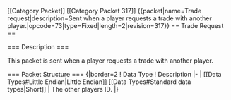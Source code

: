 \[\[Category Packet\]\] \[\[Category Packet 317\]\] {{packet\|name=Trade
request\|description=Sent when a player requests a trade with another
player.\|opcode=73\|type=Fixed\|length=2\|revision=317}} == Trade
Request ==

=== Description ===

This packet is sent when a player requests a trade with another player.

=== Packet Structure === {\|border=2 ! Data Type ! Description \|- \|
\[\[Data Types\#Little Endian\|Little Endian\]\] \[\[Data
Types\#Standard data types\|Short\]\] \| The other players ID. \|}
